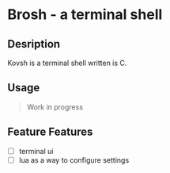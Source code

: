 # Brosh - a terminal shell
## Desription
Kovsh is a terminal shell written is C.

## Usage
> Work in progress

## Feature Features
- [ ] terminal ui
- [ ] lua as a way to configure settings
